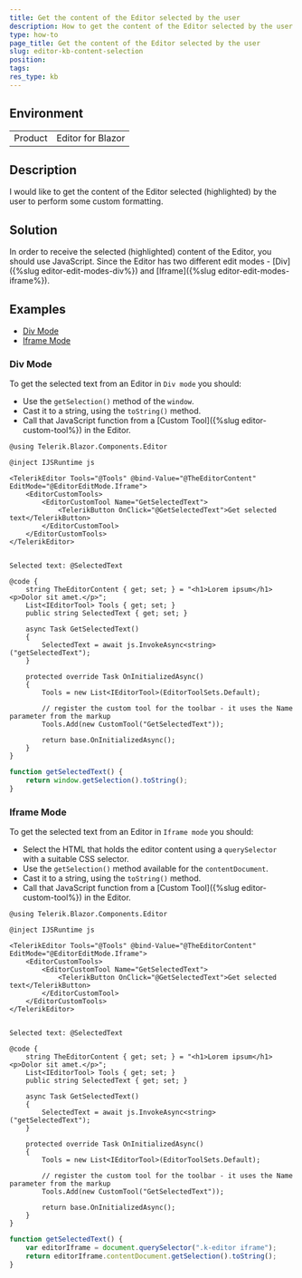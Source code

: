 ```yaml
---
title: Get the content of the Editor selected by the user
description: How to get the content of the Editor selected by the user
type: how-to
page_title: Get the content of the Editor selected by the user
slug: editor-kb-content-selection
position:
tags:
res_type: kb
---
```


## Environment
<table>
	<tbody>
		<tr>
			<td>Product</td>
			<td>Editor for Blazor</td>
		</tr>
	</tbody>
</table>


## Description

I would like to get the content of the Editor selected (highlighted) by the user to perform some custom formatting.


## Solution

In order to receive the selected (highlighted) content of the Editor, you should use JavaScript. Since the Editor has two different edit modes - [Div]({%slug editor-edit-modes-div%}) and [Iframe]({%slug editor-edit-modes-iframe%}). 

## Examples

* [Div Mode](#div-mode)
* [Iframe Mode](#iframe-mode)

### Div Mode

To get the selected text from an Editor in `Div mode` you should:
* Use the `getSelection()` method of the `window`.
* Cast it to a string, using the `toString()` method.
* Call that JavaScript function from a [Custom Tool]({%slug editor-custom-tool%}) in the Editor.

````Component
@using Telerik.Blazor.Components.Editor

@inject IJSRuntime js

<TelerikEditor Tools="@Tools" @bind-Value="@TheEditorContent" EditMode="@EditorEditMode.Iframe">
    <EditorCustomTools>
        <EditorCustomTool Name="GetSelectedText">
            <TelerikButton OnClick="@GetSelectedText">Get selected text</TelerikButton>
        </EditorCustomTool>
    </EditorCustomTools>
</TelerikEditor>


Selected text: @SelectedText

@code {
    string TheEditorContent { get; set; } = "<h1>Lorem ipsum</h1><p>Dolor sit amet.</p>";
    List<IEditorTool> Tools { get; set; }
    public string SelectedText { get; set; }
    
    async Task GetSelectedText()
    {
        SelectedText = await js.InvokeAsync<string>("getSelectedText");
    }

    protected override Task OnInitializedAsync()
    {
        Tools = new List<IEditorTool>(EditorToolSets.Default);

        // register the custom tool for the toolbar - it uses the Name parameter from the markup
        Tools.Add(new CustomTool("GetSelectedText"));

        return base.OnInitializedAsync();
    }
}
````
````JavaScript
function getSelectedText() {
    return window.getSelection().toString();
}
````

### Iframe Mode

To get the selected text from an Editor in `Iframe mode` you should:

* Select the HTML that holds the editor content using a `querySelector` with a suitable CSS selector.
* Use the `getSelection()` method available for the `contentDocument`.
* Cast it to a string, using the `toString()` method.
* Call that JavaScript function from a [Custom Tool]({%slug editor-custom-tool%}) in the Editor.

````Component
@using Telerik.Blazor.Components.Editor

@inject IJSRuntime js

<TelerikEditor Tools="@Tools" @bind-Value="@TheEditorContent" EditMode="@EditorEditMode.Iframe">
    <EditorCustomTools>
        <EditorCustomTool Name="GetSelectedText">
            <TelerikButton OnClick="@GetSelectedText">Get selected text</TelerikButton>
        </EditorCustomTool>
    </EditorCustomTools>
</TelerikEditor>


Selected text: @SelectedText

@code {
    string TheEditorContent { get; set; } = "<h1>Lorem ipsum</h1><p>Dolor sit amet.</p>";
    List<IEditorTool> Tools { get; set; }
    public string SelectedText { get; set; }
    
    async Task GetSelectedText()
    {
        SelectedText = await js.InvokeAsync<string>("getSelectedText");
    }

    protected override Task OnInitializedAsync()
    {
        Tools = new List<IEditorTool>(EditorToolSets.Default);

        // register the custom tool for the toolbar - it uses the Name parameter from the markup
        Tools.Add(new CustomTool("GetSelectedText"));

        return base.OnInitializedAsync();
    }
}
````
````JavaScript
function getSelectedText() {
    var editorIframe = document.querySelector(".k-editor iframe");
    return editorIframe.contentDocument.getSelection().toString();
}
````





